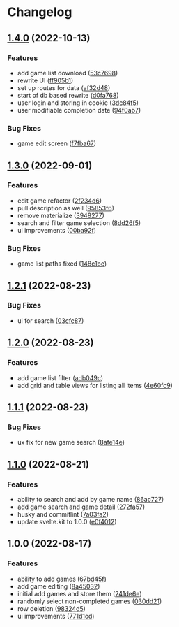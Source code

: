 # Changelog

## [1.4.0](https://github.com/kgladfelder/game-recommender/compare/v1.3.0...v1.4.0) (2022-10-13)


### Features

* add game list download ([53c7698](https://github.com/kgladfelder/game-recommender/commit/53c7698f2c7364b4b975804bbc421936a8fc8596))
* rewrite UI ([ff905b1](https://github.com/kgladfelder/game-recommender/commit/ff905b12a8d4768e5c38d6d9cb89e5ea3a3087cd))
* set up routes for data ([af32d48](https://github.com/kgladfelder/game-recommender/commit/af32d4857d766cad00a0b273520822f089d1f84d))
* start of db based rewrite ([d0fa768](https://github.com/kgladfelder/game-recommender/commit/d0fa7683921b8b9acc9e99d395a9e9c52432423a))
* user login and storing in cookie ([3dc84f5](https://github.com/kgladfelder/game-recommender/commit/3dc84f58afddc272a4ed429b8509dd5856aa3c8f))
* user modifiable completion date ([94f0ab7](https://github.com/kgladfelder/game-recommender/commit/94f0ab7632599aebdf4da5c1bb64a4a030dc55c2))


### Bug Fixes

* game edit screen ([f7fba67](https://github.com/kgladfelder/game-recommender/commit/f7fba678fa833e687c098bd01a80ce7f83792dca))

## [1.3.0](https://github.com/kgladfelder/game-recommender/compare/v1.2.1...v1.3.0) (2022-09-01)


### Features

* edit game refactor ([2f234d6](https://github.com/kgladfelder/game-recommender/commit/2f234d608f3f40e99e9060fd36dacebbe547b520))
* pull description as well ([95853f6](https://github.com/kgladfelder/game-recommender/commit/95853f60efe16ca5e700e5301979ea6d74fe9b18))
* remove materialize ([3948277](https://github.com/kgladfelder/game-recommender/commit/3948277c3022add6bdfbccc7e739c4f31bafcbeb))
* search and filter game selection ([8dd26f5](https://github.com/kgladfelder/game-recommender/commit/8dd26f5cfbe0aba019ec7d537b4c7e24bdcf9a07))
* ui improvements ([00ba92f](https://github.com/kgladfelder/game-recommender/commit/00ba92fd9edbe9a4550ae31a9930b988bb28334c))


### Bug Fixes

* game list paths fixed ([148c1be](https://github.com/kgladfelder/game-recommender/commit/148c1bea5772d71d8b3f2c5532424902a073eda0))

## [1.2.1](https://github.com/kgladfelder/game-recommender/compare/v1.2.0...v1.2.1) (2022-08-23)


### Bug Fixes

* ui for search ([03cfc87](https://github.com/kgladfelder/game-recommender/commit/03cfc87f4449bf687a56099c5786de1e5ef1fb05))

## [1.2.0](https://github.com/kgladfelder/game-recommender/compare/v1.1.1...v1.2.0) (2022-08-23)


### Features

* add game list filter ([adb049c](https://github.com/kgladfelder/game-recommender/commit/adb049c2cd995752c585bce36f48bb764f2055ee))
* add grid and table views for listing all items ([4e60fc9](https://github.com/kgladfelder/game-recommender/commit/4e60fc9ccd430e14afe624391b28f1943d432e2b))

## [1.1.1](https://github.com/kgladfelder/game-recommender/compare/v1.1.0...v1.1.1) (2022-08-23)


### Bug Fixes

* ux fix for new game search ([8afe14e](https://github.com/kgladfelder/game-recommender/commit/8afe14e710318e2da59e5ad48ae3f35d1719b28d))

## [1.1.0](https://github.com/kgladfelder/game-recommender/compare/v1.0.0...v1.1.0) (2022-08-21)


### Features

* ability to search and add by game name ([86ac727](https://github.com/kgladfelder/game-recommender/commit/86ac727496eb4d534e83224089556a5a8f5fda2a))
* add game search and game detail ([272fa57](https://github.com/kgladfelder/game-recommender/commit/272fa57baf62614fe36ed2b0be8fdbc62757b06b))
* husky and commitlint ([7a03fa2](https://github.com/kgladfelder/game-recommender/commit/7a03fa2e236d88be59e10d0fdd8f36e503108a4f))
* update svelte.kit to 1.0.0 ([e0f4012](https://github.com/kgladfelder/game-recommender/commit/e0f401299a6d4a4918eb2014d24477a7d4df6d15))

## 1.0.0 (2022-08-17)


### Features

* ability to add games ([67bd45f](https://github.com/kgladfelder/game-recommender/commit/67bd45f5673f252e200705fd8c237e322c979dca))
* add game editing ([8a45032](https://github.com/kgladfelder/game-recommender/commit/8a45032830f13244d3a727b41e00cc5e84530af7))
* initial add games and store them ([241de6e](https://github.com/kgladfelder/game-recommender/commit/241de6eabc57fab5d8b046c5afd88db2214f1a1d))
* randomly select non-completed games ([030dd21](https://github.com/kgladfelder/game-recommender/commit/030dd21cc672933648b6247d73e90bc8ecd937d1))
* row deletion ([98324d5](https://github.com/kgladfelder/game-recommender/commit/98324d5d15b9e1502f2a78cbe0a3c93454fde70d))
* ui improvements ([771d1cd](https://github.com/kgladfelder/game-recommender/commit/771d1cd057d880bb5c01a50bad0933e308f38211))
